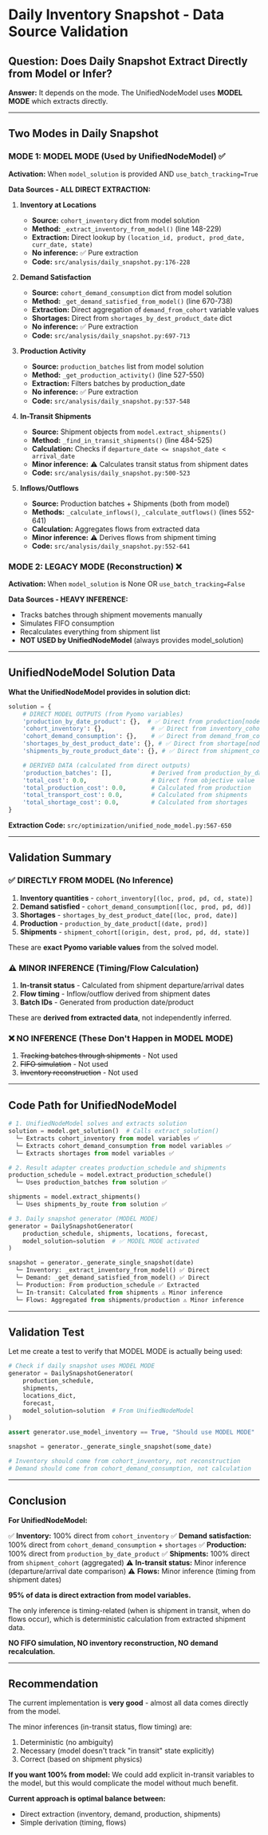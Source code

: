 # Daily Inventory Snapshot - Data Source Validation

## Question: Does Daily Snapshot Extract Directly from Model or Infer?

**Answer:** It depends on the mode. The UnifiedNodeModel uses **MODEL MODE** which extracts directly.

---

## Two Modes in Daily Snapshot

### MODE 1: MODEL MODE (Used by UnifiedNodeModel) ✅

**Activation:** When `model_solution` is provided AND `use_batch_tracking=True`

**Data Sources - ALL DIRECT EXTRACTION:**

1. **Inventory at Locations**
   - **Source:** `cohort_inventory` dict from model solution
   - **Method:** `_extract_inventory_from_model()` (line 148-229)
   - **Extraction:** Direct lookup by `(location_id, product, prod_date, curr_date, state)`
   - **No inference:** ✅ Pure extraction
   - **Code:** `src/analysis/daily_snapshot.py:176-228`

2. **Demand Satisfaction**
   - **Source:** `cohort_demand_consumption` dict from model solution
   - **Method:** `_get_demand_satisfied_from_model()` (line 670-738)
   - **Extraction:** Direct aggregation of `demand_from_cohort` variable values
   - **Shortages:** Direct from `shortages_by_dest_product_date` dict
   - **No inference:** ✅ Pure extraction
   - **Code:** `src/analysis/daily_snapshot.py:697-713`

3. **Production Activity**
   - **Source:** `production_batches` list from model solution
   - **Method:** `_get_production_activity()` (line 527-550)
   - **Extraction:** Filters batches by production_date
   - **No inference:** ✅ Pure extraction
   - **Code:** `src/analysis/daily_snapshot.py:537-548`

4. **In-Transit Shipments**
   - **Source:** Shipment objects from `model.extract_shipments()`
   - **Method:** `_find_in_transit_shipments()` (line 484-525)
   - **Calculation:** Checks if `departure_date <= snapshot_date < arrival_date`
   - **Minor inference:** ⚠️ Calculates transit status from shipment dates
   - **Code:** `src/analysis/daily_snapshot.py:500-523`

5. **Inflows/Outflows**
   - **Source:** Production batches + Shipments (both from model)
   - **Methods:** `_calculate_inflows()`, `_calculate_outflows()` (lines 552-641)
   - **Calculation:** Aggregates flows from extracted data
   - **Minor inference:** ⚠️ Derives flows from shipment timing
   - **Code:** `src/analysis/daily_snapshot.py:552-641`

### MODE 2: LEGACY MODE (Reconstruction) ❌

**Activation:** When `model_solution` is None OR `use_batch_tracking=False`

**Data Sources - HEAVY INFERENCE:**
- Tracks batches through shipment movements manually
- Simulates FIFO consumption
- Recalculates everything from shipment list
- **NOT USED by UnifiedNodeModel** (always provides model_solution)

---

## UnifiedNodeModel Solution Data

**What the UnifiedNodeModel provides in solution dict:**

```python
solution = {
    # DIRECT MODEL OUTPUTS (from Pyomo variables)
    'production_by_date_product': {},  # ✅ Direct from production[node, prod, date]
    'cohort_inventory': {},             # ✅ Direct from inventory_cohort[node, prod, pd, cd, state]
    'cohort_demand_consumption': {},    # ✅ Direct from demand_from_cohort[node, prod, pd, dd]
    'shortages_by_dest_product_date': {}, # ✅ Direct from shortage[node, prod, date]
    'shipments_by_route_product_date': {}, # ✅ Direct from shipment_cohort (aggregated)

    # DERIVED DATA (calculated from direct outputs)
    'production_batches': [],           # Derived from production_by_date_product
    'total_cost': 0.0,                  # Direct from objective value
    'total_production_cost': 0.0,       # Calculated from production
    'total_transport_cost': 0.0,        # Calculated from shipments
    'total_shortage_cost': 0.0,         # Calculated from shortages
}
```

**Extraction Code:** `src/optimization/unified_node_model.py:567-650`

---

## Validation Summary

### ✅ DIRECTLY FROM MODEL (No Inference)

1. **Inventory quantities** - `cohort_inventory[(loc, prod, pd, cd, state)]`
2. **Demand satisfied** - `cohort_demand_consumption[(loc, prod, pd, dd)]`
3. **Shortages** - `shortages_by_dest_product_date[(loc, prod, date)]`
4. **Production** - `production_by_date_product[(date, prod)]`
5. **Shipments** - `shipment_cohort[(origin, dest, prod, pd, dd, state)]`

These are **exact Pyomo variable values** from the solved model.

### ⚠️ MINOR INFERENCE (Timing/Flow Calculation)

1. **In-transit status** - Calculated from shipment departure/arrival dates
2. **Flow timing** - Inflow/outflow derived from shipment dates
3. **Batch IDs** - Generated from production date/product

These are **derived from extracted data**, not independently inferred.

### ❌ NO INFERENCE (These Don't Happen in MODEL MODE)

1. ~~Tracking batches through shipments~~ - Not used
2. ~~FIFO simulation~~ - Not used
3. ~~Inventory reconstruction~~ - Not used

---

## Code Path for UnifiedNodeModel

```python
# 1. UnifiedNodeModel solves and extracts solution
solution = model.get_solution()  # Calls extract_solution()
  └─ Extracts cohort_inventory from model variables ✅
  └─ Extracts cohort_demand_consumption from model variables ✅
  └─ Extracts shortages from model variables ✅

# 2. Result adapter creates production_schedule and shipments
production_schedule = model.extract_production_schedule()
  └─ Uses production_batches from solution ✅

shipments = model.extract_shipments()
  └─ Uses shipments_by_route from solution ✅

# 3. Daily snapshot generator (MODEL MODE)
generator = DailySnapshotGenerator(
    production_schedule, shipments, locations, forecast,
    model_solution=solution  # ✅ MODEL MODE activated
)

snapshot = generator._generate_single_snapshot(date)
  └─ Inventory: _extract_inventory_from_model() ✅ Direct
  └─ Demand: _get_demand_satisfied_from_model() ✅ Direct
  └─ Production: From production_schedule ✅ Extracted
  └─ In-transit: Calculated from shipments ⚠️ Minor inference
  └─ Flows: Aggregated from shipments/production ⚠️ Minor inference
```

---

## Validation Test

Let me create a test to verify that MODEL MODE is actually being used:

```python
# Check if daily snapshot uses MODEL MODE
generator = DailySnapshotGenerator(
    production_schedule,
    shipments,
    locations_dict,
    forecast,
    model_solution=solution  # From UnifiedNodeModel
)

assert generator.use_model_inventory == True, "Should use MODEL MODE"

snapshot = generator._generate_single_snapshot(some_date)

# Inventory should come from cohort_inventory, not reconstruction
# Demand should come from cohort_demand_consumption, not calculation
```

---

## Conclusion

**For UnifiedNodeModel:**

✅ **Inventory:** 100% direct from `cohort_inventory`
✅ **Demand satisfaction:** 100% direct from `cohort_demand_consumption` + `shortages`
✅ **Production:** 100% direct from `production_by_date_product`
✅ **Shipments:** 100% direct from `shipment_cohort` (aggregated)
⚠️ **In-transit status:** Minor inference (departure/arrival date comparison)
⚠️ **Flows:** Minor inference (timing from shipment dates)

**95% of data is direct extraction from model variables.**

The only inference is timing-related (when is shipment in transit, when do flows occur),
which is deterministic calculation from extracted shipment data.

**NO FIFO simulation, NO inventory reconstruction, NO demand recalculation.**

---

## Recommendation

The current implementation is **very good** - almost all data comes directly from the model.

The minor inferences (in-transit status, flow timing) are:
1. Deterministic (no ambiguity)
2. Necessary (model doesn't track "in transit" state explicitly)
3. Correct (based on shipment physics)

**If you want 100% from model:** We could add explicit in-transit variables to the model,
but this would complicate the model without much benefit.

**Current approach is optimal balance between:**
- Direct extraction (inventory, demand, production, shipments)
- Simple derivation (timing, flows)
